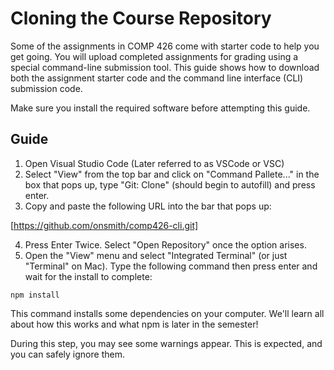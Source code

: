 # Cloning the Course Repository
Some of the assignments in COMP 426 come with starter code to help you get going. You will upload completed assignments for grading using a special command-line submission tool. This guide shows how to download both the assignment starter code and the command line interface (CLI) submission code.

Make sure you install the required software before attempting this guide.


## Guide
1. Open Visual Studio Code (Later referred to as VSCode or VSC)
2. Select "View" from the top bar and click on "Command Pallete..." in the box that pops up, type "Git: Clone" (should begin to autofill) and press enter.
3. Copy and paste the following URL into the bar that pops up: 

[https://github.com/onsmith/comp426-cli.git]

4. Press Enter Twice. Select "Open Repository" once the option arises.
5. Open the "View" menu and select "Integrated Terminal" (or just "Terminal" on Mac). Type the following command then press enter and wait for the install to complete:

```
npm install
```

This command installs some dependencies on your computer. We'll learn all about how this works and what npm is later in the semester!

During this step, you may see some warnings appear. This is expected, and you can safely ignore them.